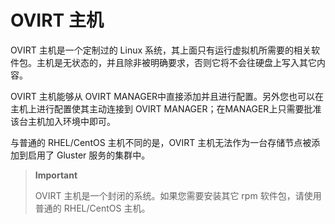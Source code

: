 # OVIRT 主机

OVIRT 主机是一个定制过的 Linux
系统，其上面只有运行虚拟机所需要的相关软件包。主机是无状态的，并且除非被明确要求，否则它将不会往硬盘上写入其它内容。

OVIRT 主机能够从 OVIRT
MANAGER中直接添加并且进行配置。另外您也可以在主机上进行配置使其主动连接到
OVIRT MANAGER；在MANAGER上只需要批准该台主机加入环境中即可。

与普通的 RHEL/CentOS 主机不同的是，OVIRT
主机无法作为一台存储节点被添加到启用了 Gluster 服务的集群中。

> **Important**
>
> OVIRT 主机是一个封闭的系统。如果您需要安装其它 rpm
> 软件包，请使用普通的 RHEL/CentOS 主机。

